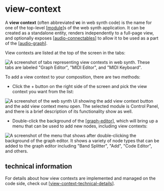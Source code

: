 # view-context

A **view context** (often abbreviated **vc** in web synth code) is the name for one of the top-level [[module]]s of the web synth application.  It can be created as a standalone entity, renders independently to a full-page view, and optionally exposes [[audio-connectables]] to allow it to be used as a part of the [[audio-graph]].

View contexts are listed at the top of the screen in the tabs:

![A screenshot of tabs representing view contexts in web synth.  These tabs are labeled "Graph Editor", "MIDI Editor", and "MIDI Keyboard".](https://i.ameo.link/crc.png)

To add a view context to your composition, there are two methods:

* Click the + button on the right side of the screen and pick the view context you want from the list:

![A screenshot of the web synth UI showing the add view context button and the add view context menu open.  The selected module is Control Panel, and there is a brief description of its functionality show as well.](https://i.ameo.link/crd.png)

* Double-click the background of the [[graph-editor]], which will bring up a menu that can be used to add new nodes, including view contexts:

![A screenshot of the menu that shows after double-clicking the background of the graph editor.  It shows a variety of node types that can be added to the graph editor including "Band Splitter", "Add", "Code Editor", and others.](https://i.ameo.link/cre.png)

## technical information

For details about how view contexts are implemented and managed on the code side, check out [[view-context-technical-details]].

[//begin]: # "Autogenerated link references for markdown compatibility"
[module]: module "web synth modules"
[audio-connectables]: audio-connectables "audio-connectables"
[audio-graph]: audio-graph "audio graph"
[graph-editor]: graph-editor "graph editor"
[view-context-technical-details]: view-context-technical-details "view-context-technical-details"
[//end]: # "Autogenerated link references"
